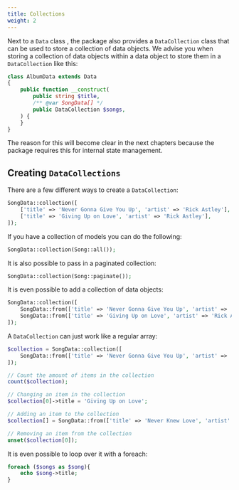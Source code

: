 ```yaml
---
title: Collections 
weight: 2
---
```


Next to a `Data` class , the package also provides a `DataCollection` class that can be used to store a collection of
data objects. We advise you when storing a collection of data objects within a data object to store them in
a `DataCollection` like this:

```php
class AlbumData extends Data
{
    public function __construct(
        public string $title,
        /** @var SongData[] */
        public DataCollection $songs,
    ) {
    }
}
```

The reason for this will become clear in the next chapters because the package requires this for internal state
management.

## Creating `DataCollections`

There are a few different ways to create a `DataCollection`:

```php
SongData::collection([
    ['title' => 'Never Gonna Give You Up', 'artist' => 'Rick Astley'],
    ['title' => 'Giving Up on Love', 'artist' => 'Rick Astley'],
]);
```

If you have a collection of models you can do the following:

```php
SongData::collection(Song::all());
```

It is also possible to pass in a paginated collection:

```php
SongData::collection(Song::paginate());
```

It is even possible to add a collection of data objects:

```php
SongData::collection([
    SongData::from(['title' => 'Never Gonna Give You Up', 'artist' => 'Rick Astley']),
    SongData::from(['title' => 'Giving Up on Love', 'artist' => 'Rick Astley']),
]);
```

A `DataCollection` can just work like a regular array:

```php
$collection = SongData::collection([
    SongData::from(['title' => 'Never Gonna Give You Up', 'artist' => 'Rick Astley'])
]);

// Count the amount of items in the collection
count($collection);

// Changing an item in the collection
$collection[0]->title = 'Giving Up on Love';

// Adding an item to the collection
$collection[] = SongData::from(['title' => 'Never Knew Love', 'artist' => 'Rick Astley']);

// Removing an item from the collection
unset($collection[0]);
```

It is even possible to loop over it with a foreach:

```php
foreach ($songs as $song){
    echo $song->title;
}
```

